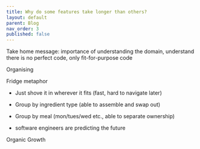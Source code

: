 ```yaml
---
title: Why do some features take longer than others?
layout: default
parent: Blog
nav_order: 3
published: false
---
```


Take home message: importance of understanding the domain, understand there is no perfect code, only fit-for-purpose code

Organising

Fridge metaphor
- Just shove it in wherever it fits (fast, hard to navigate later)
- Group by ingredient type (able to assemble and swap out)
- Group by meal (mon/tues/wed etc., able to separate ownership)

- software engineers are predicting the future 

Organic Growth


